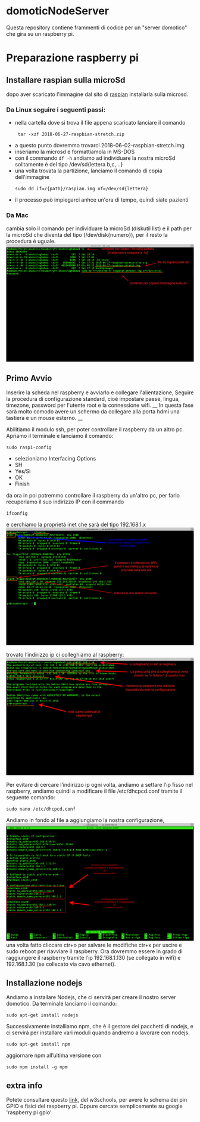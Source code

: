# domoticNodeServer
Questa repository contiene frammenti di codice per un "server domotico" che gira su un raspberry pi. 

# Preparazione raspberry pi 
## Installare raspian sulla microSd
dopo aver scaricato l'immagine dal sito di [raspian](https://www.raspberrypi.org/downloads/raspbian/)
installarla sulla microsd. 
### Da Linux seguire i seguenti passi:
* nella cartella dove si trova il file appena scaricato lanciare il comando 
    ```
     tar -xzf 2018-06-27-raspbian-stretch.zip
    ```
* a questo punto dovremmo trovarci 2018-06-02-raspbian-stretch.img
* inseriamo la microsd e formattiamola in MS-DOS
* con il commando ``` df -h ``` andiamo ad individuare la nostra microSd solitamente è del tipo /dev/sd{lettera b,c,...} 
* una volta trovata la partizione, lanciamo il comando di copia dell'immagine
    ```
    sudo dd if=/{path}/raspian.img of=/dev/sd{lettera}
    ```
* il processo può impiegarci anhce un'ora di tempo, quindi siate pazienti

### Da Mac 
cambia solo il comando per individuare la microSd (diskutil list) e il path per la microSd che diventa del tipo (/dev/disk{numero}), per il resto la procedura è uguale.
![comando dd ](/img/cmd_dd.png)


## Primo Avvio
Inserire la scheda nel raspberry e avviarlo e collegare l'alientazione, Seguire la procedura di configurazione standard, cioè impostare paese, lingua, timezone, password per l'utente root e la connessione wifi. 
__ In questa fase sarà molto comodo avere un schermo da collegare alla porta hdmi una tastiera e un mouse esterno. __

Abilitiamo il modulo ssh, per poter controllare il raspberry da un altro pc.
Apriamo il terminale e lanciamo il comando:
```
sudo raspi-config
```
* selezioniamo Interfacing Options
* SH
* Yes/Si
* OK
* Finish

da ora in poi potremmo controllare il raspberry da un'altro pc, per farlo recuperiamo il suo indirizzo IP con il commando 
```
ifconfig
```
e cerchiamo la proprietà inet che sarà del tipo 192.168.1.x
![comand ifconfig](/img/cmd_ifconfig.png)

trovato l’indirizzo ip ci colleghiamo al raspberry:
![comand ssh](/img/cmd_ssh.png)

Per evitare di cercare l’indirizzo ip ogni volta, andiamo a settare l’ip fisso nel raspberry, andiamo quindi a modificare il file /etc/dhcpcd.conf tramite il seguente comando:
```
sudo nano /etc/dhcpcd.conf
```
Andiamo in fondo al file a aggiungiamo la nostra configurazione,
![static ip configuration](/img/static_ip.png)
una volta fatto cliccare ctr+o per salvare le modifiche ctr+x per uscire e sudo reboot per riavviare il raspberry.
Ora dovremmo essere in grado di raggiungere il raspberry tramite l’ip 192.168.1.130 (se collegato in wifi) e 192.168.1.30 (se collecato via cavo ethernet).

## Installazione nodejs
Andiamo a installare Nodejs, che ci servirà per creare il nostro server domotico.
Da terminale lanciamo il comando:
```
sudo apt-get install nodejs
```

Successivamente installiamo npm, che è il gestore dei pacchetti di nodejs, e ci servirà per installare vari moduli quando andremo a lavorare con nodejs.
```
sudo apt-get install npm
```
aggiornare npm all’ultima versione con 
```	
sudo npm install -g npm
```



## extra info

Potete consultare questo [link](https://www.w3schools.com/nodejs/nodejs_raspberrypi_gpio_intro.asp), del w3schools, per avere lo schema dei pin GPIO e fisici del raspberry pi. Oppure cercate semplicemente su google 'raspberry pi gpio'
